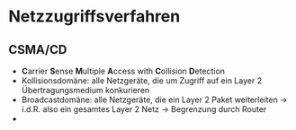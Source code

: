 # Netzzugriffsverfahren

## CSMA/CD

- **C**arrier **S**ense **M**ultiple **A**ccess with **C**ollision **D**etection
- Kollisionsdomäne: alle Netzgeräte, die um Zugriff auf ein Layer 2 Übertragungsmedium konkurieren
- Broadcastdomäne: alle Netzgeräte, die ein Layer 2 Paket weiterleiten -> i.d.R. also ein gesamtes Layer 2 Netz -> Begrenzung durch Router
- 